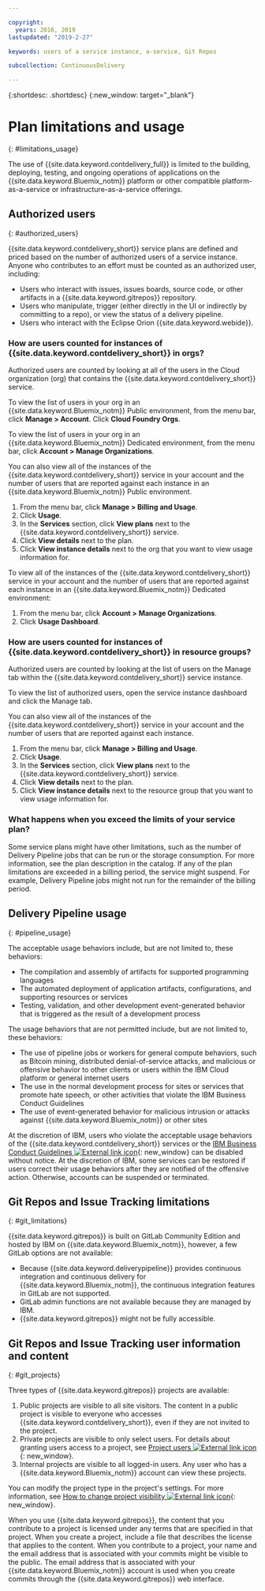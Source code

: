 ```yaml
---

copyright:
  years: 2016, 2019
lastupdated: "2019-2-27"

keywords: users of a service instance, a-service, Git Repos

subcollection: ContinuousDelivery

---
```


{:shortdesc: .shortdesc}
{:new_window: target="_blank"}

# Plan limitations and usage
{: #limitations_usage}

The use of {{site.data.keyword.contdelivery_full}} is limited to the building, deploying, testing, and ongoing operations of applications on the {{site.data.keyword.Bluemix_notm}} platform or other compatible platform-as-a-service or infrastructure-as-a-service offerings.

## Authorized users
{: #authorized_users}

{{site.data.keyword.contdelivery_short}} service plans are defined and priced based on the number of authorized users of a service instance. Anyone who contributes to an effort must be counted as an authorized user, including:

 * Users who interact with issues, issues boards, source code, or other artifacts in a {{site.data.keyword.gitrepos}} repository.
 * Users who manipulate, trigger (either directly in the UI or indirectly by committing to a repo), or view the status of a delivery pipeline.
 * Users who interact with the Eclipse Orion {{site.data.keyword.webide}}.

### How are users counted for instances of {{site.data.keyword.contdelivery_short}} in orgs?

Authorized users are counted by looking at all of the users in the Cloud organization (org) that contains the {{site.data.keyword.contdelivery_short}} service.

To view the list of users in your org in an {{site.data.keyword.Bluemix_notm}} Public environment, from the menu bar, click **Manage > Account**. Click **Cloud Foundry Orgs**.

To view the list of users in your org in an {{site.data.keyword.Bluemix_notm}} Dedicated environment, from the menu bar, click **Account > Manage Organizations**.

You can also view all of the instances of the {{site.data.keyword.contdelivery_short}} service in your account and the number of users that are reported against each instance in an {{site.data.keyword.Bluemix_notm}} Public environment.

1. From the menu bar, click **Manage > Billing and Usage**.
2. Click **Usage**.
3. In the **Services** section, click **View plans** next to the {{site.data.keyword.contdelivery_short}} service.
4. Click **View details** next to the plan.
5. Click **View instance details** next to the org that you want to view usage information for.

To view all of the instances of the {{site.data.keyword.contdelivery_short}} service in your account and the number of users that are reported against each instance in an {{site.data.keyword.Bluemix_notm}} Dedicated environment:

1. From the menu bar, click **Account > Manage Organizations**.
2. Click **Usage Dashboard**.

### How are users counted for instances of {{site.data.keyword.contdelivery_short}} in resource groups?

Authorized users are counted by looking at the list of users on the Manage tab within the  {{site.data.keyword.contdelivery_short}} service instance.

To view the list of authorized users, open the service instance dashboard and click the Manage tab.

You can also view all of the instances of the {{site.data.keyword.contdelivery_short}} service in your account and the number of users that are reported against each instance.

1. From the menu bar, click **Manage > Billing and Usage**.
2. Click **Usage**.
3. In the **Services** section, click **View plans** next to the {{site.data.keyword.contdelivery_short}} service.
4. Click **View details** next to the plan.
5. Click **View instance details** next to the resource group that you want to view usage information for.

### What happens when you exceed the limits of your service plan?

Some service plans might have other limitations, such as the number of Delivery Pipeline jobs that can be run or the storage consumption. For more information, see the plan description in the catalog. If any of the plan limitations are exceeded in a billing period, the service might suspend. For example, Delivery Pipeline jobs might not run for the remainder of the billing period.

## Delivery Pipeline usage
{: #pipeline_usage}

The acceptable usage behaviors include, but are not limited to, these behaviors:

* The compilation and assembly of artifacts for supported programming languages
* The automated deployment of application artifacts, configurations, and supporting resources or services
* Testing, validation, and other development event-generated behavior that is triggered as the result of a development process

The usage behaviors that are not permitted include, but are not limited to, these behaviors:

* The use of pipeline jobs or workers for general compute behaviors, such as Bitcoin mining, distributed denial-of-service attacks, and malicious or offensive behavior to other clients or users within the IBM Cloud platform or general internet users
* The use in the normal development process for sites or services that promote hate speech, or other activities that violate the IBM Business Conduct Guidelines
* The use of event-generated behavior for malicious intrusion or attacks against {{site.data.keyword.Bluemix_notm}} or other sites

At the discretion of IBM, users who violate the acceptable usage behaviors of the {{site.data.keyword.contdelivery_short}} services or the [IBM Business Conduct Guidelines ![External link icon](../../icons/launch-glyph.svg "External link icon")](https://www.ibm.com/investor/governance/business-conduct-guidelines.html){: new_window} can be disabled without notice. At the discretion of IBM, some services can be restored if users correct their usage behaviors after they are notified of the offensive action. Otherwise, accounts can be suspended or terminated.

## Git Repos and Issue Tracking limitations
{: #git_limitations}

{{site.data.keyword.gitrepos}} is built on GitLab Community Edition and hosted by IBM on {{site.data.keyword.Bluemix_notm}}, however, a few GitLab options are not available:

 * Because {{site.data.keyword.deliverypipeline}} provides continuous integration and continuous delivery for {{site.data.keyword.Bluemix_notm}}, the continuous integration features in GitLab are not supported.
 * GitLab admin functions are not available because they are managed by IBM.
 * {{site.data.keyword.gitrepos}} might not be fully accessible.

## Git Repos and Issue Tracking user information and content
{: #git_projects}

Three types of {{site.data.keyword.gitrepos}} projects are available:

  1. Public projects are visible to all site visitors. The content in a public project is visible to everyone who accesses {{site.data.keyword.contdelivery_short}}, even if they are not invited to the project.
  2. Private projects are visible to only select users. For details about granting users access to a project, see [Project users ![External link icon](../../icons/launch-glyph.svg "External link icon")](https://git.ng.bluemix.net/help/workflow/add-user/add-user.md){: new_window}.
  3. Internal projects are visible to all logged-in users. Any user who has a {{site.data.keyword.Bluemix_notm}} account can view these projects.

You can modify the project type in the project's settings. For more information, see [How to change project visibility ![External link icon](../../icons/launch-glyph.svg "External link icon")](https://git.ng.bluemix.net/help/public_access/public_access#how-to-change-project-visibility){: new_window}.

When you use {{site.data.keyword.gitrepos}}, the content that you contribute to a project is licensed under any terms that are specified in that project. When you create a project, include a file that describes the license that applies to the content. When you contribute to a project, your name and the email address that is associated with your commits might be visible to the public. The email address that is associated with your {{site.data.keyword.Bluemix_notm}} account is used when you create commits through the {{site.data.keyword.gitrepos}} web interface.

<!-- ###Privacy with Git Repos and Issue Tracking profiles -->

<!-- A few features of {{site.data.keyword.gitrepos}} require the use of a profile page that publicly displays information that you provide. You give IBM the following permissions: -->

  <!-- a. Make the information in your profile&mdash;such as your name, email, picture, bio, social media links, and user activity&mdash;visible to other users of the service. -->

  <!-- b. Publicly disclose your name and other public information and activities that are associated with your use of the service, or otherwise publicize the fact that you are a user of the service, without any further notice to you. -->

<!-- The email address that is associated with your profile page is derived from your {{site.data.keyword.Bluemix_notm}} account details. To modify the email address that is displayed on your profile page, modify your {{site.data.keyword.Bluemix_notm}} account. -->

<!-- ## Deprecated services
{: #deprecated_services} -->

<!--{{site.data.keyword.trackplan}} and {{site.data.keyword.deliverypipeline}} Classic, which are part of IBM Bluemix {{site.data.keyword.jazzhub_short}} (JazzHub), are being retired. For more information, see [Track & Plan Retirement ![External link icon](../../icons/launch-glyph.svg "External link icon")](https://www.ibm.com/blogs/bluemix/2017/04/track-plan-retirement/){: new_window} and [Delivery Pipeline Retirement ![External link icon](../../icons/launch-glyph.svg "External link icon")](https://www.ibm.com/blogs/bluemix/2017/04/delivery-pipeline-retirement/){: new_window}. -->

<!-- Starting on May 25, no new JazzHub projects can be created. Through automatic rolling upgrades, JazzHub projects will be upgraded to {{site.data.keyword.contdelivery_short}} toolchains. The JazzHub site will be removed from service in early July. For more information about the upgrade, see [Upgrading JazzHub project to Bluemix Continuous Delivery toolchains ![External link icon](../../icons/launch-glyph.svg "External link icon")](https://developer.ibm.com/devops-services/2017/4/18/upgrading-jazzhub-projects-bluemix-continuous-delivery-toolchains/){: new_window} -->
